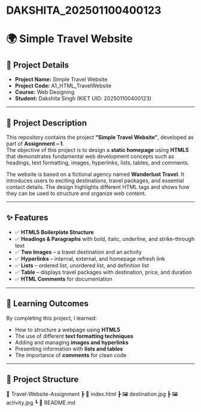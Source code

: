 # DAKSHITA_202501100400123
# 🌍 Simple Travel Website

## 📌 Project Details
- **Project Name:** Simple Travel Website  
- **Project Code:** A1_HTML_TravelWebsite  
- **Course:** Web Designing  
- **Student:** Dakshita Singh (KIET UID: 202501100400123)  

---

## 📖 Project Description
This repository contains the project **“Simple Travel Website”**, developed as part of **Assignment – 1**.  
The objective of this project is to design a **static homepage** using **HTML5** that demonstrates fundamental web development concepts such as headings, text formatting, images, hyperlinks, lists, tables, and comments.  

The website is based on a fictional agency named **Wanderlust Travel**. It introduces users to exciting destinations, travel packages, and essential contact details. The design highlights different HTML tags and shows how they can be used to structure and organize web content.

---

## ✨ Features
- ✅ **HTML5 Boilerplate Structure**  
- ✅ **Headings & Paragraphs** with bold, italic, underline, and strike-through text  
- ✅ **Two Images** – a travel destination and an activity  
- ✅ **Hyperlinks** – internal, external, and homepage refresh link  
- ✅ **Lists** – ordered list, unordered list, and definition list  
- ✅ **Table** – displays travel packages with destination, price, and duration  
- ✅ **HTML Comments** for documentation  

---

## 🎯 Learning Outcomes
By completing this project, I learned:
- How to structure a webpage using **HTML5**  
- The use of different **text formatting techniques**  
- Adding and managing **images and hyperlinks**  
- Presenting information with **lists and tables**  
- The importance of **comments** for clean code  

---

## 📂 Project Structure
📁 Travel-Website-Assignment
┣ 📄 index.html
┣ 🖼️ destination.jpg
┣ 🖼️ activity.jpg
┗ 📄 README.md

